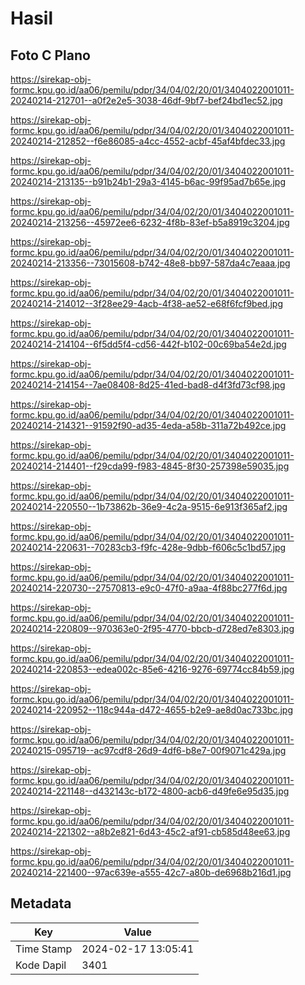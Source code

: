 # Hasil

## Foto C Plano

https://sirekap-obj-formc.kpu.go.id/aa06/pemilu/pdpr/34/04/02/20/01/3404022001011-20240214-212701--a0f2e2e5-3038-46df-9bf7-bef24bd1ec52.jpg

https://sirekap-obj-formc.kpu.go.id/aa06/pemilu/pdpr/34/04/02/20/01/3404022001011-20240214-212852--f6e86085-a4cc-4552-acbf-45af4bfdec33.jpg

https://sirekap-obj-formc.kpu.go.id/aa06/pemilu/pdpr/34/04/02/20/01/3404022001011-20240214-213135--b91b24b1-29a3-4145-b6ac-99f95ad7b65e.jpg

https://sirekap-obj-formc.kpu.go.id/aa06/pemilu/pdpr/34/04/02/20/01/3404022001011-20240214-213256--45972ee6-6232-4f8b-83ef-b5a8919c3204.jpg

https://sirekap-obj-formc.kpu.go.id/aa06/pemilu/pdpr/34/04/02/20/01/3404022001011-20240214-213356--73015608-b742-48e8-bb97-587da4c7eaaa.jpg

https://sirekap-obj-formc.kpu.go.id/aa06/pemilu/pdpr/34/04/02/20/01/3404022001011-20240214-214012--3f28ee29-4acb-4f38-ae52-e68f6fcf9bed.jpg

https://sirekap-obj-formc.kpu.go.id/aa06/pemilu/pdpr/34/04/02/20/01/3404022001011-20240214-214104--6f5dd5f4-cd56-442f-b102-00c69ba54e2d.jpg

https://sirekap-obj-formc.kpu.go.id/aa06/pemilu/pdpr/34/04/02/20/01/3404022001011-20240214-214154--7ae08408-8d25-41ed-bad8-d4f3fd73cf98.jpg

https://sirekap-obj-formc.kpu.go.id/aa06/pemilu/pdpr/34/04/02/20/01/3404022001011-20240214-214321--91592f90-ad35-4eda-a58b-311a72b492ce.jpg

https://sirekap-obj-formc.kpu.go.id/aa06/pemilu/pdpr/34/04/02/20/01/3404022001011-20240214-214401--f29cda99-f983-4845-8f30-257398e59035.jpg

https://sirekap-obj-formc.kpu.go.id/aa06/pemilu/pdpr/34/04/02/20/01/3404022001011-20240214-220550--1b73862b-36e9-4c2a-9515-6e913f365af2.jpg

https://sirekap-obj-formc.kpu.go.id/aa06/pemilu/pdpr/34/04/02/20/01/3404022001011-20240214-220631--70283cb3-f9fc-428e-9dbb-f606c5c1bd57.jpg

https://sirekap-obj-formc.kpu.go.id/aa06/pemilu/pdpr/34/04/02/20/01/3404022001011-20240214-220730--27570813-e9c0-47f0-a9aa-4f88bc277f6d.jpg

https://sirekap-obj-formc.kpu.go.id/aa06/pemilu/pdpr/34/04/02/20/01/3404022001011-20240214-220809--970363e0-2f95-4770-bbcb-d728ed7e8303.jpg

https://sirekap-obj-formc.kpu.go.id/aa06/pemilu/pdpr/34/04/02/20/01/3404022001011-20240214-220853--edea002c-85e6-4216-9276-69774cc84b59.jpg

https://sirekap-obj-formc.kpu.go.id/aa06/pemilu/pdpr/34/04/02/20/01/3404022001011-20240214-220952--118c944a-d472-4655-b2e9-ae8d0ac733bc.jpg

https://sirekap-obj-formc.kpu.go.id/aa06/pemilu/pdpr/34/04/02/20/01/3404022001011-20240215-095719--ac97cdf8-26d9-4df6-b8e7-00f9071c429a.jpg

https://sirekap-obj-formc.kpu.go.id/aa06/pemilu/pdpr/34/04/02/20/01/3404022001011-20240214-221148--d432143c-b172-4800-acb6-d49fe6e95d35.jpg

https://sirekap-obj-formc.kpu.go.id/aa06/pemilu/pdpr/34/04/02/20/01/3404022001011-20240214-221302--a8b2e821-6d43-45c2-af91-cb585d48ee63.jpg

https://sirekap-obj-formc.kpu.go.id/aa06/pemilu/pdpr/34/04/02/20/01/3404022001011-20240214-221400--97ac639e-a555-42c7-a80b-de6968b216d1.jpg


## Metadata

| Key        | Value               |
| ---------- | ------------------- |
| Time Stamp | 2024-02-17 13:05:41 |
| Kode Dapil | 3401                |



